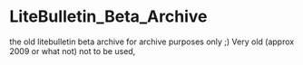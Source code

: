 # LiteBulletin_Beta_Archive
the old litebulletin beta archive for archive purposes only ;) Very old (approx 2009 or what not) not to be used,
